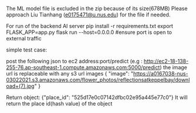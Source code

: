 The ML model file is excluded in the zip because of its size(678MB)
Please approach Liu Tianhang (e0175471@u.nus.edu) for the file if needed.

For run of the backend AI server
pip install -r requirements.txt
export FLASK_APP=app.py 
flask run --host=0.0.0.0 #ensure port is open to external traffic



simple test case:

post the following json to ec2 address:port/predict (e.g : http://ec2-18-138-255-76.ap-southeast-1.compute.amazonaws.com:5000/predict)
the image url is replaceable with any s3 url images
{
	"image": "https://a0167038-nus-03022021.s3.amazonaws.com/flower_photos/reflectionsatkeppelbay/download+(7).jpg"
}

Return object:
{"place_id": "525d17e0c07142dfbc02e95a445e77c0"}
It will return the place id(hash value) of the object
